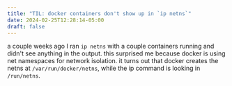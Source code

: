 ```yaml
---
title: "TIL: docker containers don't show up in `ip netns`"
date: 2024-02-25T12:28:14-05:00
draft: false
---
```


a couple weeks ago I ran `ip netns` with a couple containers running and didn't see anything in the
output. this surprised me because docker is using net namespaces for network isolation. it turns out
that docker creates the netns at `/var/run/docker/netns`, while the ip command is looking in
`/run/netns`.
